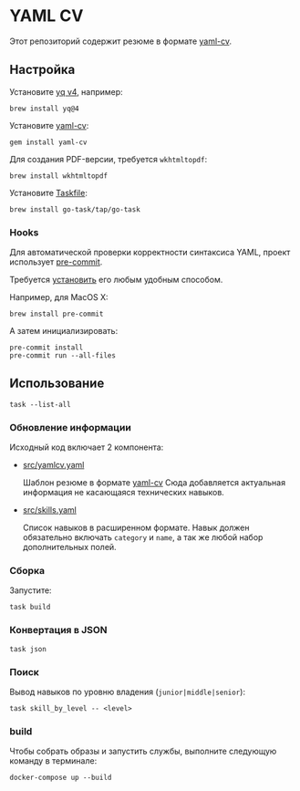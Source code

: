 # YAML CV
Этот репозиторий содержит резюме в формате [yaml-cv](https://github.com/haath/yaml-cv).

## Настройка

Установите [yq v4](https://mikefarah.gitbook.io/yq/), например:
```shell
brew install yq@4
```

Установите [yaml-cv](https://github.com/haath/yaml-cv):
```shell
gem install yaml-cv
```

Для создания PDF-версии, требуется `wkhtmltopdf`:
```shell
brew install wkhtmltopdf
```

Установите [Taskfile](https://taskfile.dev):
```shell
brew install go-task/tap/go-task
```

### Hooks
Для автоматической проверки корректности синтаксиса YAML, проект использует [pre-commit](https://pre-commit.com).

Требуется [установить](https://pre-commit.com/#installation) его любым удобным способом.

Например, для MacOS X:
```shell
brew install pre-commit
```

А затем инициализировать:
```shell
pre-commit install
pre-commit run --all-files
```

## Использование

```shell
task --list-all
```

### Обновление информации

Исходный код включает 2 компонента:
- [src/yamlcv.yaml](src/yamlcv.yaml)

  Шаблон резюме в формате [yaml-cv](https://github.com/haath/yaml-cv)
  Сюда добавляется актуальная информация не касающаяся технических навыков.
- [src/skills.yaml](src/skills.yaml)

  Список навыков в расширенном формате. Навык должен обязательно включать `category` и `name`, а так же любой набор дополнительных полей.

### Сборка

Запустите:
```shell
task build
```

### Конвертация в JSON

```shell
task json
```

### Поиск

Вывод навыков по уровню владения (`junior|middle|senior`):
```shell
task skill_by_level -- <level>
```

### build

Чтобы собрать образы и запустить службы, выполните следующую команду в терминале:
```shell
docker-compose up --build
```
